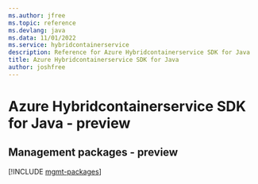 ```yaml
---
ms.author: jfree
ms.topic: reference
ms.devlang: java
ms.data: 11/01/2022
ms.service: hybridcontainerservice
description: Reference for Azure Hybridcontainerservice SDK for Java
title: Azure Hybridcontainerservice SDK for Java
author: joshfree
---
```

# Azure Hybridcontainerservice SDK for Java - preview

## Management packages - preview
[!INCLUDE [mgmt-packages](hybridcontainerservice-mgmt-index.md)]